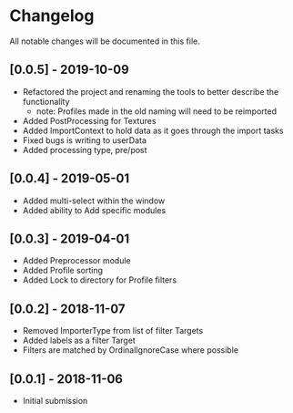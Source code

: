 # Changelog
All notable changes will be documented in this file.

## [0.0.5] - 2019-10-09
- Refactored the project and renaming the tools to better describe the functionality
    - note: Profiles made in the old naming will need to be reimported
- Added PostProcessing for Textures
- Added ImportContext to hold data as it goes through the import tasks
- Fixed bugs is writing to userData
- Added processing type, pre/post

## [0.0.4] - 2019-05-01
- Added multi-select within the window
- Added ability to Add specific modules

## [0.0.3] - 2019-04-01
- Added Preprocessor module
- Added Profile sorting
- Added Lock to directory for Profile filters

## [0.0.2] - 2018-11-07
- Removed ImporterType from list of filter Targets
- Added labels as a filter Target
- Filters are matched by OrdinalIgnoreCase where possible

## [0.0.1] - 2018-11-06
- Initial submission

